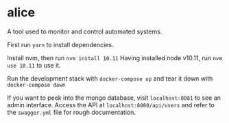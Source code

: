 # alice
A tool used to monitor and control automated systems.

First run `yarn` to install dependencies.

Install nvm, then run `nvm install 10.11`
Having installed node v10.11, run `nvm use 10.11` to use it.

Run the development stack with `docker-compose up` and tear it down with `docker-compose down`

If you want to peek into the mongo database, visit `localhost:8081` to see an admin interface.
Access the API at `localhost:8080/api/users` and refer to the `swagger.yml` file for rough documentation.
